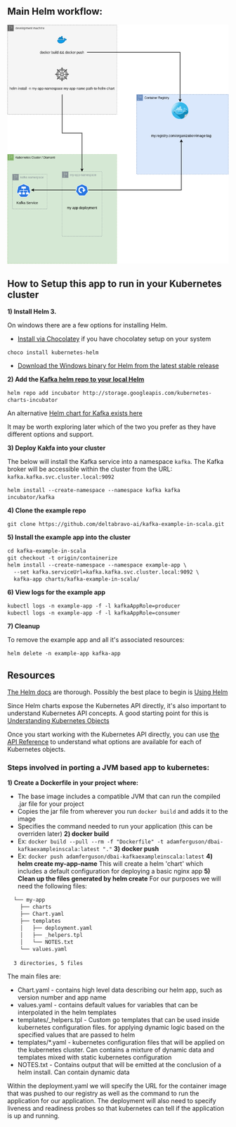 
## Main Helm workflow:

![Helm workflow](images/Helm_Kubernetes_workflow.png)

## How to Setup this app to run in your Kubernetes cluster

**1) Install Helm 3.**

On windows there are a few options for installing Helm.
- [Install via Chocolatey](https://helm.sh/docs/intro/install/#from-chocolatey-windows)
  if you have chocolatey setup on your system

```
choco install kubernetes-helm
```

- [Download the Windows binary for Helm from the latest stable release](https://github.com/helm/helm/releases/tag/v3.2.4)


**2) Add the [Kafka helm repo to your local Helm](https://github.com/helm/charts/tree/master/incubator/kafka)**

```
helm repo add incubator http://storage.googleapis.com/kubernetes-charts-incubator
```

An alternative [Helm chart for Kafka exists here](https://hub.helm.sh/charts/bitnami/kafka)

It may be worth exploring later which of the two you prefer as they have different options and support.

**3) Deploy Kakfa into your cluster**

The below will install the Kafka service into a namespace `kafka`. The Kafka broker will be accessible within the cluster from the URL: `kafka.kafka.svc.cluster.local:9092`

```
helm install --create-namespace --namespace kafka kafka incubator/kafka
```

**4) Clone the example repo**

```
git clone https://github.com/deltabravo-ai/kafka-example-in-scala.git
```

**5) Install the example app into the cluster**

```
cd kafka-example-in-scala
git checkout -t origin/containerize
helm install --create-namespace --namespace example-app \
  --set kafka.serviceUrl=kafka.kafka.svc.cluster.local:9092 \
  kafka-app charts/kafka-example-in-scala/
```

**6) View logs for the example app**

```
kubectl logs -n example-app -f -l kafkaAppRole=producer
kubectl logs -n example-app -f -l kafkaAppRole=consumer
```

**7) Cleanup**

To remove the example app and all it's associated resources:

```
helm delete -n example-app kafka-app
```


## Resources

[The Helm docs](https://helm.sh/docs/) are thorough. Possibly the best place to begin is [Using Helm](https://helm.sh/docs/intro/using_helm/)

Since Helm charts expose the Kubernetes API directly, it's also important to understand Kubernetes API concepts. A good starting point for this is [Understanding Kubernetes Objects](https://kubernetes.io/docs/concepts/overview/working-with-objects/kubernetes-objects/)

Once you start working with the Kubernetes API directly, you can use [the API Reference](https://kubernetes.io/docs/reference/generated/kubernetes-api/v1.18/) to understand what options are available for each of Kubernetes objects.


### Steps involved in porting a JVM based app to kubernetes:

**1) Create a Dockerfile in your project where:**
  - The base image includes a compatible JVM that can run the compiled .jar file for your project
  - Copies the jar file from wherever you run `docker build` and adds it to the image
  - Specifies the command needed to run your application (this can be overriden later)
**2) docker build**
  - Ex: `docker build --pull --rm -f "Dockerfile" -t adamferguson/dbai-kafkaexampleinscala:latest "."`
**3) docker push**
  - Ex: `docker push adamferguson/dbai-kafkaexampleinscala:latest`
**4) helm create my-app-name**
  This will create a helm 'chart' which includes a default configuration for deploying a basic nginx app
**5) Clean up the files generated by helm create**
  For our purposes we will need the following files:

```
  └── my-app
    ├── charts
    ├── Chart.yaml
    ├── templates
    │   ├── deployment.yaml
    │   ├── _helpers.tpl
    │   └── NOTES.txt
    └── values.yaml

  3 directories, 5 files
```

  The main files are:

  - Chart.yaml - contains high level data describing our helm app, such as version number and app name
  - values.yaml - contains default values for variables that can be interpolated in the helm templates
  - templates/_helpers.tpl - Custom go templates that can be used inside kubernetes configuration files.
                             for applying dynamic logic based on the specified values that are passed to helm
  - templates/*.yaml - kubernetes configuration files that will be applied on the kubernetes cluster. Can contains
                       a mixture of dynamic data and templates mixed with static kubernetes configuration
  - NOTES.txt - Contains output that will be emitted at the conclusion of a helm install. Can contain dynamic data

Within the deployment.yaml we will specify the URL for the container image that was pushed to our registry as well as the command to run the application for our application. The deployment will also need to specify liveness and readiness probes so that kubernetes can tell if the application is up and running.
